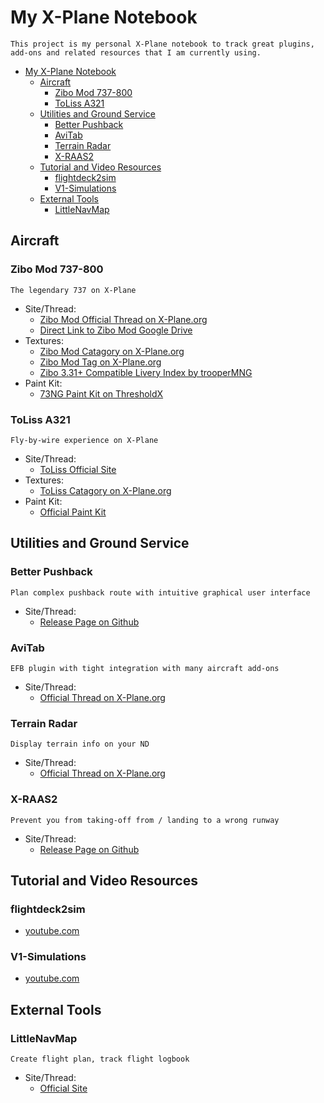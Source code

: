 # My X-Plane Notebook

```
This project is my personal X-Plane notebook to track great plugins, add-ons and related resources that I am currently using.
```

- [My X-Plane Notebook](#my-x-plane-notebook)
  - [Aircraft](#aircraft)
    - [Zibo Mod 737-800](#zibo-mod-737-800)
    - [ToLiss A321](#toliss-a321)
  - [Utilities and Ground Service](#utilities-and-ground-service)
    - [Better Pushback](#better-pushback)
    - [AviTab](#avitab)
    - [Terrain Radar](#terrain-radar)
    - [X-RAAS2](#x-raas2)
  - [Tutorial and Video Resources](#tutorial-and-video-resources)
    - [flightdeck2sim](#flightdeck2sim)
    - [V1-Simulations](#v1-simulations)
  - [External Tools](#external-tools)
    - [LittleNavMap](#littlenavmap)

## Aircraft

### Zibo Mod 737-800
```
The legendary 737 on X-Plane
```
- Site/Thread: 
  - [Zibo Mod Official Thread on X-Plane.org](https://forums.x-plane.org/index.php?/forums/topic/138974-b737-800x-zibo-mod-info-installation-download-links/)
  - [Direct Link to Zibo Mod Google Drive](https://drive.google.com/drive/folders/0B-tdl3VvPeOOYm12Wm80V04wdDQ)
- Textures:
  - [Zibo Mod Catagory on X-Plane.org](https://forums.x-plane.org/index.php?/files/category/209-zibo-737/)
  - [Zibo Mod Tag on X-Plane.org](https://forums.x-plane.org/index.php?/search/&tags=zibomod)
  - [Zibo 3.31+ Compatible Livery Index by trooperMNG](https://forums.x-plane.org/index.php?/forums/topic/161060-zibo-331-compatible-liveries-737-and-739-lists-available/)
- Paint Kit:
  - [73NG Paint Kit on ThresholdX](https://forum.thresholdx.net/files/file/342-73ng-series-paintkits)

### ToLiss A321
```
Fly-by-wire experience on X-Plane
```
- Site/Thread:
  - [ToLiss Official Site](https://toliss.com/products/)
- Textures:
  - [ToLiss Catagory on X-Plane.org](https://forums.x-plane.org/index.php?/files/category/212-toliss/)
- Paint Kit:
  - [Official Paint Kit](https://forums.x-plane.org/index.php?/files/file/68094-toliss-a321-12-paintkit-with-neo/)

## Utilities and Ground Service

### Better Pushback
```
Plan complex pushback route with intuitive graphical user interface
```
- Site/Thread:
  - [Release Page on Github](https://github.com/skiselkov/BetterPushbackC/releases)

### AviTab
```
EFB plugin with tight integration with many aircraft add-ons
```
- Site/Thread:
  - [Official Thread on X-Plane.org](https://forums.x-plane.org/index.php?/files/file/44825-avitab-vr-compatible-tablet-with-pdf-viewer-moving-maps-and-more/)

### Terrain Radar
```
Display terrain info on your ND
```
- Site/Thread:
  - [Official Thread on X-Plane.org](https://forums.x-plane.org/index.php?/files/file/37864-terrain-radar-vertical-situation-display/)

### X-RAAS2
```
Prevent you from taking-off from / landing to a wrong runway
```
- Site/Thread:
  - [Release Page on Github](https://github.com/skiselkov/X-RAAS2/releases)

## Tutorial and Video Resources

### flightdeck2sim 
- [youtube.com](https://www.youtube.com/flightdeck2sim)

### V1-Simulations
- [youtube.com](https://www.youtube.com/user/acdelta57)

## External Tools

### LittleNavMap
```
Create flight plan, track flight logbook
```
- Site/Thread:
  - [Official Site](https://albar965.github.io/littlenavmap.html)